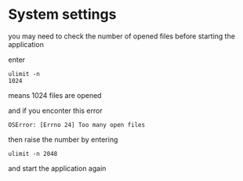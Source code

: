 # System settings

you may need to check the number of opened files before starting the application

enter 
```shell script
ulimit -n
1024
```
means 1024 files are opened

and if you enconter this error 
```shell script
OSError: [Errno 24] Too many open files
```
then raise the number by entering
```shell script
ulimit -n 2048 
```
and start the application again